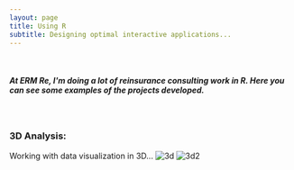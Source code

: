 ```yaml
---
layout: page
title: Using R
subtitle: Designing optimal interactive applications...
---
```


 <br>
 
##### At *ERM Re*, I'm doing a lot of reinsurance consulting work in **R**. Here you can see some examples of the projects developed.
 <br>
 
### 3D Analysis:
Working with data visualization in 3D...
![3d](http://i64.tinypic.com/ngubye.png)
![3d2](http://i63.tinypic.com/25tiaad.png)


